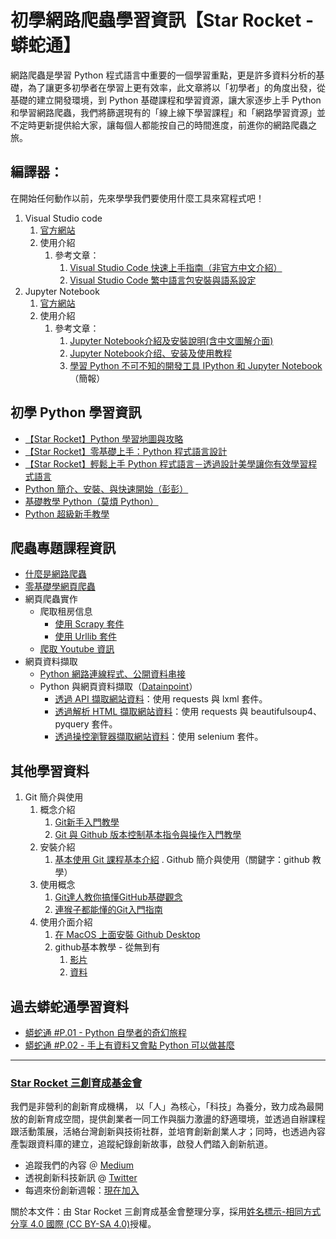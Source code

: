 # 初學網路爬蟲學習資訊【Star Rocket - 蟒蛇通】 
網路爬蟲是學習 Python 程式語言中重要的一個學習重點，更是許多資料分析的基礎，為了讓更多初學者在學習上更有效率，此文章將以「初學者」的角度出發，從基礎的建立開發環境，到  Python 基礎課程和學習資源，讓大家逐步上手 Python 和學習網路爬蟲，我們將篩選現有的「線上線下學習課程」和「網路學習資源」並不定時更新提供給大家，讓每個人都能按自己的時間進度，前進你的網路爬蟲之旅。



## 編譯器：
在開始任何動作以前，先來學學我們要使用什麼工具來寫程式吧！

1. Visual Studio code
    1. [官方網站](https://code.visualstudio.com/)
    2. 使用介紹
        1. 參考文章：
            1. [Visual Studio Code 快速上手指南（非官方中文介紹）](https://www.slideshare.net/shengyou/visual-studio-code-62532711)
            2. [Visual Studio Code 繁中語言包安裝與語系設定](https://www.minwt.com/webdesign-dev/html/21217.html)
2. Jupyter Notebook
    1. [官方網站](https://jupyter-notebook.readthedocs.io/en/latest/index.html)
    2. 使用介紹
        1. 參考文章：
            1. [Jupyter Notebook介紹及安裝說明(含中文圖解介面)](https://medium.com/python4u/jupyter-notebook%E5%AE%8C%E6%95%B4%E4%BB%8B%E7%B4%B9%E5%8F%8A%E5%AE%89%E8%A3%9D%E8%AA%AA%E6%98%8E-b8fcadba15f)
            2. [Jupyter Notebook介绍、安装及使用教程](https://zhuanlan.zhihu.com/p/33105153)
            3. [學習 Python 不可不知的開發工具 IPython 和 Jupyter Notebook](http://seansharingblog.blogspot.com/2017/09/python-ipython-jupyter-notebook.html)（簡報）


## 初學 Python 學習資訊
* [【Star Rocket】Python 學習地圖與攻略](https://github.com/StarRocket/Python-learning-map/blob/master/README.md)
* [【Star Rocket】零基礎上手：Python 程式語言設計](https://github.com/StarRocket/python-beginner-webcrawler-infographic/blob/master/README.md)
* [【Star Rocket】輕鬆上手 Python 程式語言－透過設計美學讓你有效學習程式語言](https://github.com/StarRocket/Python-starter-training-01)
* [Python 簡介、安裝、與快速開始（彭彭）](https://www.youtube.com/watch?v=wqRlKVRUV_k&list=PL-g0fdC5RMboYEyt6QS2iLb_1m7QcgfHk)
* [基礎教學 Python（莫煩 Python）](https://morvanzhou.github.io/tutorials/python-basic/basic/)
* [Python 超級新手教學](https://www.youtube.com/watch?v=pAY3q4KZ-z4&list=PLl6jkZVaP8zrH8SNpgEfWKg8ofJDYrf1w) 

## 爬蟲專題課程資訊
* [什麼是網路爬蟲](https://www.youtube.com/watch?v=ceUhb2-gYOU)
* [零基礎學網頁爬蟲](https://hiskio.com/courses/121#)
* 網頁爬蟲實作
    * 爬取租房信息
        * [使用 Scrapy 套件](https://www.udemy.com/bulabean-scrapy/)
        * [使用 Urllib 套件](https://hiskio.com/courses/76)
    * [爬取 Youtube 資訊](https://hiskio.com/courses/112)
* 網頁資料擷取
    * [Python 網路連線程式、公開資料串接](https://www.youtube.com/watch?v=sUzR3QVBKIo)
    * Python 與網頁資料擷取（[Datainpoint](https://www.datainpoint.com/)）
        * [透過 API 擷取網站資料](https://medium.com/datainpoint/python-essentials-requesting-web-api-edd417a57ba5)：使用 requests 與 lxml 套件。
        * [透過解析 HTML 擷取網站資料](https://medium.com/datainpoint/python-essentials-parsing-html-5620b4c06e50)：使用 requests 與 beautifulsoup4、pyquery 套件。
        * [透過操控瀏覽器擷取網站資料](https://medium.com/datainpoint/python-essentials-web-scraping-with-selenium-638175f839ee)：使用 selenium 套件。

## 其他學習資料
1. Git 簡介與使用
    1. 概念介紹
        1. [Git新手入門教學](https://kopu.chat/2017/01/18/git%E6%96%B0%E6%89%8B%E5%85%A5%E9%96%80%E6%95%99%E5%AD%B8-part-1/)
        2. [Git 與 Github 版本控制基本指令與操作入門教學](https://blog.techbridge.cc/2018/01/17/learning-programming-and-coding-with-python-git-and-github-tutorial/)
    2. 安裝介紹
        1. [基本使用 Git 課程基本介紹](https://www.youtube.com/watch?v=Q9ECyrjbh1A)
. Github 簡介與使用（關鍵字：github 教學）
    1. 使用概念
        1. [Git達人教你搞懂GitHub基礎觀念](https://www.ithome.com.tw/news/95283)
        2. [連猴子都能懂的Git入門指南](https://backlog.com/git-tutorial/tw/)
    2. 使用介面介紹
        1. [在 MacOS 上面安裝 Github Desktop](https://www.youtube.com/watch?v=Jzlbr4izdpc)
        2. github基本教學 - 從無到有
            1. [影片](https://www.youtube.com/watch?v=py3n6gF5Y00)
            2. [資料](https://github.com/twtrubiks/Git-Tutorials)


## 過去蟒蛇通學習資料
* [蟒蛇通 #P.01 - Python 自學者的奇幻旅程](https://github.com/StarRocket/Python-only-P01-2019-Starrocket/blob/master/README.md)
* [蟒蛇通 #P.02 - 手上有資料又會點 Python 可以做甚麼](https://github.com/StarRocket/Python-only-P02-DataScience/blob/master/README.md)

---
### [Star Rocket 三創育成基金會](https://www.starrocket.io/)
我們是非營利的創新育成機構， 以「人」為核心，「科技」為養分，致力成為最開放的創新育成空間，提供創業者一同工作與腦力激盪的舒適環境，並透過自辦課程跟活動策展，活絡台灣創新與技術社群，並培育創新創業人才；同時，也透過內容產製跟資料庫的建立，追蹤紀錄創新故事，啟發人們踏入創新航道。
* 追蹤我們的內容 ＠ [Medium](https://medium.com/starrocket)
* 透視創新科技新訊 @ [Twitter](https://twitter.com/StarRocket)
* 每週來份創新週報：[現在加入](https://goo.gl/GD96Pv)

關於本文件：由 Star Rocket 三創育成基金會整理分享，採用[姓名標示-相同方式分享 4.0 國際 (CC BY-SA 4.0)](https://creativecommons.org/licenses/by-sa/4.0/deed.zh_TW)授權。

